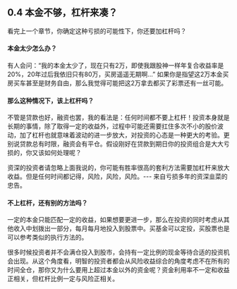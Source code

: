 ## 0.4 本金不够，杠杆来凑？

看完上一个章节，你确定这种亏损的可能性下，你还要加杠杆吗？

#### 本金太少怎么办？
有人会问：“我的本金太少了，现在只有2万，即使我跟股神一样年复合收益率是20%，20年过后我依旧只有80万，买房遥遥无期啊...” 如果你是指望这2万本金买房买车甚至是财务自由，那么我觉得可能把这2万拿去都买了彩票还有一丝可能。

#### 那么这种情况下，该上杠杆吗？
不管是贷款也好，融资也罢，我的看法是：任何时间都不要上杠杆！投资本身就是长期的事情，除了取得一定的收益外，过程中可能还需要扛住多次不小的股价波动，加了杠杆也就意味着波动的进一步放大，对投资的心态是一种更大的考验。更别说贷款总有时限，融资会有平仓。假设刚好在贷款到期日你的投资组合是大大亏损的，你又该如何处理呢？

资深的投资者请忽略上面我说的，你可能有胜率很高的套利方法需要加杠杆来放大收益。但是任何时间都记得，风险，风险，风险。--- 来自亏损多年的资深韭菜的忠告。

#### 不上杠杆，还有别的方法吗？
一定的本金只能匹配一定的收益，如果想要更进一步，那么在投资的同时考虑从其他收入中划拨出一部分，每月每月地投入到股票中。买基金可以定投，买股票也是可以参考类似的执行方法的。

很多时候投资者并不会满仓投入到股市，会持有一定比例的现金等待合适的投资机会出现。从这个角度看，明智的投资者都会从风险收益综合的角度考虑不在所有的时间全仓，那你又为什么要用上超过本金以外的资金呢？资金利用率不一定和收益正相关，但杠杆比例一定与风险正相关。

